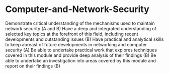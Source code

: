 # Computer-and-Network-Security

Demonstrate critical understanding of the mechanisms used to maintain network security   (A and B) Have a deep and integrated understanding of selected key topics at the forefront of this field, including recent developments and outstanding issues (B) Have practical and analytical skills to keep abreast of future developments in networking and computer security (A) Be able to undertake practical work that explores techniques covered in this module and provide deep analysis of their findings (B) Be able to undertake an investigation into areas covered by this module and report on their findings (B)
